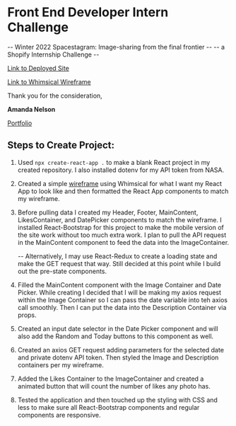 # Front End Developer Intern Challenge

-- Winter 2022 Spacestagram: Image-sharing from the final frontier --
-- a Shopify Internship Challenge --

[Link to Deployed Site](https://nasa-potd-self.vercel.app/)

[Link to Whimsical Wireframe](https://whimsical.com/nasa-spacestagram-3zU7YRjbffYjxEz7qKokuE)

Thank you for the consideration,

**Amanda Nelson**

[Portfolio](http://amanda-nelson.com)

## Steps to Create Project:

1. Used `npx create-react-app .` to make a blank React project in my created repository. I also installed dotenv for my API token from NASA.

2. Created a simple [wireframe](https://whimsical.com/nasa-spacestagram-3zU7YRjbffYjxEz7qKokuE) using Whimsical for what I want my React App to look like and then formatted the React App components to match my wireframe.

3. Before pulling data I created my Header, Footer, MainContent, LikesContainer, and DatePicker components to match the wireframe. I installed React-Bootstrap for this project to make the mobile version of the site work without too much extra work. I plan to pull the API request in the MainContent component to feed the data into the ImageContainer.

   -- Alternatively, I may use React-Redux to create a loading state and make the GET request that way. Still decided at this point while I build out the pre-state components.

4. Filled the MainContent component with the Image Container and Date Picker. While creating I decided that I will be making my axios request within the Image Container so I can pass the date variable into teh axios call smoothly. Then I can put the data into the Description Container via props.

5. Created an input date selector in the Date Picker component and will also add the Random and Today buttons to this component as well.

6. Created an axios GET request adding parameters for the selected date and private dotenv API token. Then styled the Image and Description containers per my wireframe.

7. Added the Likes Container to the ImageContainer and created a animated button that will count the number of likes any photo has.

8. Tested the application and then touched up the styling with CSS and less to make sure all React-Bootstrap components and regular components are responsive.
